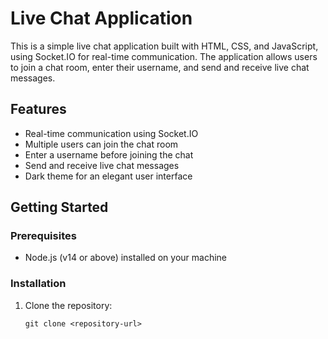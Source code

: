 # Live Chat Application

This is a simple live chat application built with HTML, CSS, and JavaScript, using Socket.IO for real-time communication. The application allows users to join a chat room, enter their username, and send and receive live chat messages.

## Features

- Real-time communication using Socket.IO
- Multiple users can join the chat room
- Enter a username before joining the chat
- Send and receive live chat messages
- Dark theme for an elegant user interface

## Getting Started

### Prerequisites

- Node.js (v14 or above) installed on your machine

### Installation

1. Clone the repository:

   ```shell
   git clone <repository-url>

